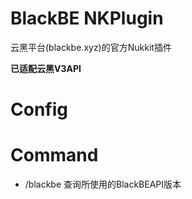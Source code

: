 # BlackBE NKPlugin
云黑平台(blackbe.xyz)的官方Nukkit插件

**已适配云黑V3API**

# Config


# Command
* /blackbe 查询所使用的BlackBEAPI版本